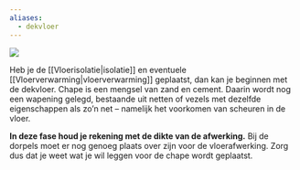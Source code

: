 ```yaml
---
aliases:
  - dekvloer
---
```

![](../attachment/5d3459865cebfb8cefb6488b21a4d31e.jpg)

Heb je de [[Vloerisolatie|isolatie]] en eventuele [[Vloerverwarming|vloerverwarming]] geplaatst, dan kan je beginnen met de dekvloer. Chape is een mengsel van zand en cement. Daarin wordt nog een wapening gelegd, bestaande uit netten of vezels met dezelfde eigenschappen als zo’n net – namelijk het voorkomen van scheuren in de vloer.

**In deze fase houd je rekening met de dikte van de afwerking.** Bij de dorpels moet er nog genoeg plaats over zijn voor de vloerafwerking. Zorg dus dat je weet wat je wil leggen voor de chape wordt geplaatst.

